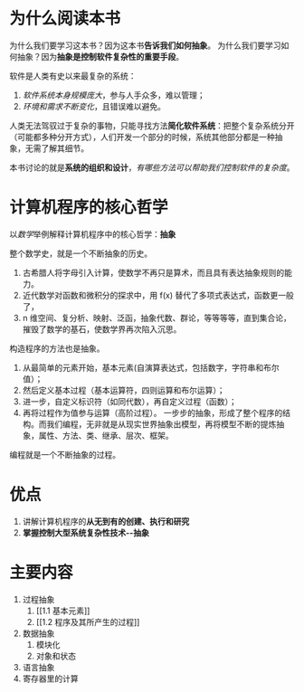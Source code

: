 # 为什么阅读本书
为什么我们要学习这本书？因为这本书**告诉我们如何抽象**。
为什么我们要学习如何抽象？因为**抽象是控制软件复杂性的重要手段**。

软件是人类有史以来最复杂的系统：
1. *软件系统本身规模庞大*，参与人手众多，难以管理；
2. *环境和需求不断变化*，且错误难以避免。

人类无法驾驭过于复杂的事物，只能寻找方法**简化软件系统**：把整个复杂系统分开（可能都多种分开方式），人们开发一个部分的时候，系统其他部分都是一种抽象，无需了解其细节。

本书讨论的就是**系统的组织和设计**，*有哪些方法可以帮助我们控制软件的复杂度*。

# 计算机程序的核心哲学
以*数学*举例解释计算机程序中的核心哲学：**抽象**

整个数学史，就是一个不断抽象的历史。
1. 古希腊人将字母引入计算，使数学不再只是算术，而且具有表达抽象规则的能力。
2. 近代数学对函数和微积分的探求中，用 f(x) 替代了多项式表达式，函数更一般了，
3.  n 维空间、复分析、映射、泛函，抽象代数、群论，等等等等，直到集合论，摧毁了数学的基石，使数学界再次陷入沉思。

构造程序的方法也是抽象。
1. 从最简单的元素开始，基本元素(自演算表达式，包括数字，字符串和布尔值）；
2. 然后定义基本过程（基本运算符，四则运算和布尔运算）；
3. 进一步，自定义标识符（如同代数），再自定义过程（函数）；
4. 再将过程作为值参与运算（高阶过程）。
一步步的抽象，形成了整个程序的结构。而我们编程，无非就是从现实世界抽象出模型，再将模型不断的提炼抽象，属性、方法、类、继承、层次、框架。

编程就是一个不断抽象的过程。

# 优点
1. 讲解计算机程序的**从无到有的创建、执行和研究**
2. **掌握控制大型系统复杂性技术--抽象**


# 主要内容
1. 过程抽象
	1. [[1.1 基本元素]]
	2. [[1.2 程序及其所产生的过程]]
2. 数据抽象
	1. 模块化
	2. 对象和状态
3. 语言抽象
4. 寄存器里的计算


# 


